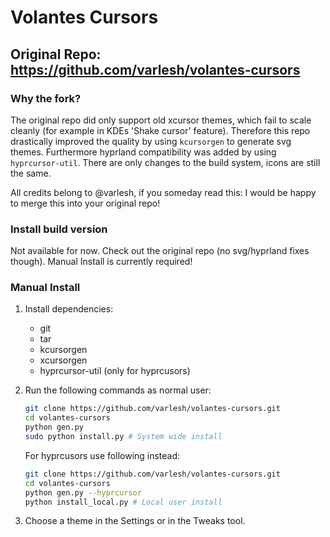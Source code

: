 # Volantes Cursors

## Original Repo: https://github.com/varlesh/volantes-cursors

### Why the fork?

The original repo did only support old xcursor themes, which fail to scale cleanly (for example in KDEs 'Shake cursor' feature).
Therefore this repo drastically improved the quality by using `kcursorgen` to generate svg themes.
Furthermore hyprland compatibility was added by using `hyprcursor-util`.
There are only changes to the build system, icons are still the same.

All credits belong to @varlesh, if you someday read this: I would be happy to merge this into your original repo!

### Install build version

Not available for now. Check out the original repo (no svg/hyprland fixes though).
Manual Install is currently required!

### Manual Install

1. Install dependencies:
   - git
   - tar
   - kcursorgen
   - xcursorgen
   - hyprcursor-util (only for hyprcusors)

2. Run the following commands as normal user:

   ```bash
   git clone https://github.com/varlesh/volantes-cursors.git
   cd volantes-cursors
   python gen.py
   sudo python install.py # System wide install
   ```

   For hyprcusors use following instead:

   ```bash
   git clone https://github.com/varlesh/volantes-cursors.git
   cd volantes-cursors
   python gen.py --hyprcursor
   python install_local.py # Local user install
   ```

3. Choose a theme in the Settings or in the Tweaks tool.
